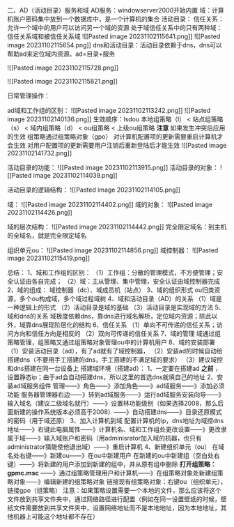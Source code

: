 
二、AD（活动目录）服务和域
AD服务：windowserver2000开始内置
域：计算机账户密码集中放到一个数据库中，是一个计算机的集合
活动目录：
信任关系：
	允许一个域中的用户可以访问另一个域的资源
	处于域信任关系中的只有两种域：信任关系域和被信任关系域
	![[Pasted image 20231102115641.png]]
	![[Pasted image 20231102115654.png]]
dns和活动目录：活动目录依赖于dns，dns可以帮助ad来定位域内资源。ad=目录+服务

![[Pasted image 20231102115728.png]]

![[Pasted image 20231102115821.png]]


日常管理操作：
	
ad域和工作组的区别：
![[Pasted image 20231102113242.png]]
![[Pasted image 20231102140136.png]]
生效顺序：lsdou
本地组策略（l） <  站点组策略（s） < 域内组策略（d） < ou组策略 < 上级ou组策略
**注意** 如果发生冲突后应用的生效
组策略通过组策略对象（gpo）
对计算机配置项的更新需要重启计算机才会生效
对用户配置项的更新需要用户注销后重新登陆后才能生效
![[Pasted image 20231102141732.png]]


活动目录的功能：
![[Pasted image 20231102113915.png]]
活动目录的对象：
![[Pasted image 20231102114039.png]]

活动目录的逻辑结构：
![[Pasted image 20231102114105.png]]

域：
![[Pasted image 20231102114402.png]]
域的对象：
![[Pasted image 20231102114426.png]]

域的层次结构：
![[Pasted image 20231102114442.png]]
完全限定域名：到主机的全域名，就是完全限定域名

组织单元ou：
![[Pasted image 20231102114856.png]]
域控制器：
![[Pasted image 20231102115419.png]]


总结：
1、域和工作组的区别：
	（1）工作组：分散的管理模式，不方便管理；安全认证由各自完成；
	（2）域：主从管理、集中管理，安全认证由域控制器完成
2、域的组成：
	域控制器（dc）、域成员机（站点）
3、域的组织形式
	ou归类资源，多个ou构成域，多个域过程域树
4、域和活动目录（AD）的关系
（1）域是一种逻辑上的形式
（2）活动目录是域的基础
（3）活动目录是实现域的方法
5、域和dns的关系
域极度依赖dns，靠dns进行域名解析，定位域内资源；除此以外，域靠dns展现阶层化的结构
6、信任关系
（1）单向不可传递的信任关系；访问方向和信任方向是相反的
（2）双向可传递的信任关系
7、域的管理
域通过组策略管理，组策略又通过组策略对象管理ou中的计算机用户
8、域的安装部署
（1）安装活动目录（ad），有了ad就有了域控制器，
（2）安装ad的时候自动给搭建dns（不要用手工搭建的dns，手工搭建的不满足域的要求）
（3）建议域控和dns搭建在同一台设备上
搭建域环境（搭建ad）：
1、一定要在搭建ad **之前** ，设置静态ip；由于ad会自动搭建dns，所以这里的首选dns就填自己的地址
2、安装ad域服务组件
管理——》角色——》添加角色——》ad域服务——》添加必须功能
服务器管理器右边——》转到ad域服务——》运行ad域服务安装向导——》输入域名（建议二级域名就行）——》设置林功能级别（如果选择2008，那么后面新建的操作系统版本必须高于2008）——》自动搭建dns——》目录还原模式的密码（用于域还原）
3、加入计算机到域
配置计算机的ip，dns地址为域控dns地址——》右键此电脑属性——》计算机名、域和工作组处更改设置——》更改隶属于域——》输入域账户和密码（用adminisrator加入域的机器，也只有administrator猜能使他退出域）——》重启计算机
4、新建组织单元（ou）
在域名处右键——》新建ou——》在ou中新建用户
在新建的ou中新建组（空白处右键）——》将新建的用户添加到新建的组中，并从原有组中删除
**打开组策略：gpmc.msc**  ——》通过组策略管理用户和计算机——》在组策略对象处新建组策略对象——》编辑新建的组策略对象
链接现有组策略对象：右键ou（组织单元），链接gpo（组策略）
注意：如果策略设置需要一个本地的文件，那么应该将这个文件放到共享文件夹中，通过网络路径进行配置（例如在同一设置壁纸的时候，壁纸文件需要放到共享文件夹中，设置网络地址而不是本地地址，因为本地地址，其他机器上可能这个地址都不存在）
